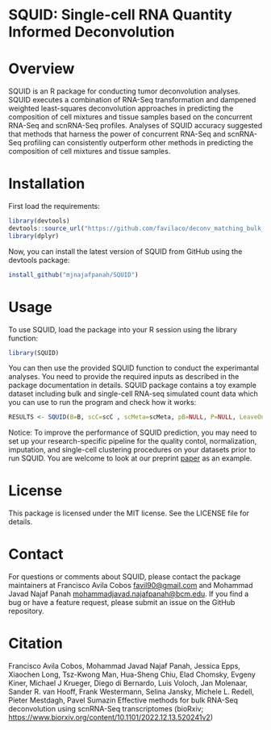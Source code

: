 # SQUID: Single-cell RNA Quantity Informed Deconvolution

# Overview
SQUID is an R package for conducting tumor deconvolution analyses. SQUID executes a combination of RNA-Seq transformation and dampened weighted least-squares deconvolution approaches in predicting the composition of cell mixtures and tissue samples based on the concurrent RNA-Seq and scnRNA-Seq profiles. Analyses of SQUID accuracy suggested that methods that harness the power of concurrent RNA-Seq and scnRNA-Seq profiling can consistently outperform other methods in predicting the composition of cell mixtures and tissue samples.

# Installation
First load the requirements: 
```r
library(devtools)
devtools::source_url("https://github.com/favilaco/deconv_matching_bulk_scnRNA/blob/master/helper_functions.R?raw=TRUE")
library(dplyr)
```
Now, you can install the latest version of SQUID from GitHub using the devtools package:
```r
install_github("mjnajafpanah/SQUID")
```
# Usage
To use SQUID, load the package into your R session using the library function:
```r
library(SQUID)
```
You can then use the provided SQUID function to conduct the experimantal analyses. You need to provide the required inputs as described in the package documentation in details. SQUID package contains a toy example dataset including bulk and single-cell RNA-seq simulated count data which you can use to run the program and check how it works: 
```r
RESULTS <- SQUID(B=B, scC=scC , scMeta=scMeta, pB=NULL, P=NULL, LeaveOneOut=FALSE)
```
Notice: To improve the performance of SQUID prediction, you may need to set up your research-specific pipeline for the quality contol, normalization, imputation, and single-cell clustering procedures on your datasets prior to run SQUID. You are welcome to look at our preprint [paper](https://www.biorxiv.org/content/10.1101/2022.12.13.520241v2) as an example.

# License
This package is licensed under the MIT license. See the LICENSE file for details.

# Contact
For questions or comments about SQUID, please contact the package maintainers at Francisco Avila Cobos <favil90@gmail.com> and Mohammad Javad Najaf Panah <mohammadjavad.najafpanah@bcm.edu>. If you find a bug or have a feature request, please submit an issue on the GitHub repository.

# Citation
 Francisco Avila Cobos, Mohammad Javad Najaf Panah, Jessica Epps, Xiaochen Long, Tsz-Kwong Man, Hua-Sheng Chiu, Elad Chomsky, Evgeny Kiner, Michael J Krueger, Diego di Bernardo, Luis Voloch, Jan Molenaar, Sander R. van Hooff, Frank Westermann, Selina Jansky, Michele L. Redell, Pieter Mestdagh, Pavel Sumazin Effective methods for bulk RNA-Seq deconvolution using scnRNA-Seq transcriptomes (bioRxiv; https://www.biorxiv.org/content/10.1101/2022.12.13.520241v2)
